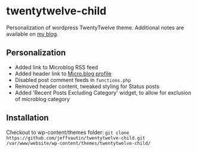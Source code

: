 # twentytwelve-child
Personalization of wordpress TwentyTwelve theme. Additional notes are available on [my blog](https://jeffvautin.com/2017/02/wordpress-child-theme/).

## Personalization ##

* Added link to Microblog RSS feed
* Added header link to [Micro.blog profile](http://micro.blog/jeff)
* Disabled post comment feeds in `functions.php`
* Removed header content, tweaked styling for Status posts
* Added 'Recent Posts Excluding Category' widget, to allow for exclusion of microblog category

## Installation ##
Checkout to wp-content/themes folder:
`git clone https://github.com/jeffvautin/twentytwelve-child.git /var/www/website/wp-content/themes/twentytwelve-child/`
